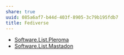 ```yaml
---
share: true
uuid: 085a6af7-b44d-403f-8905-3c79b195fdb7
title: Fediverse
---
```

* [Software.List.Pleroma](/undefined)
* [Software.List.Mastadon](/undefined)